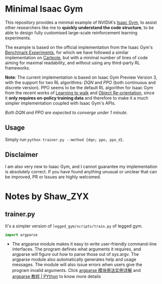 # Minimal Isaac Gym
This repository provides a minimal example of NVIDIA's [Isaac Gym](https://developer.nvidia.com/isaac-gym), to assist other researchers like me to **quickly understand the code structure**, to be able to design fully customised large-scale reinforcement learning experiments.

The example is based on the official implementation from the Isaac Gym's [Benchmark Experiments](https://github.com/NVIDIA-Omniverse/IsaacGymEnvs), for which we have followed a similar implementation on [Cartpole](https://github.com/NVIDIA-Omniverse/IsaacGymEnvs/blob/main/isaacgymenvs/tasks/cartpole.py), but with a minimal number of lines of code aiming for maximal readability, and without using any third-party RL frameworks. 

**Note**: The current implementation is based on Isaac Gym Preview Version 3, with the support for two RL algorithms: *DQN* and *PPO* (both continuous and discrete version). PPO seems to be the default RL algorithm for Isaac Gym from the recent works of [Learning to walk](https://arxiv.org/abs/2109.11978) and [Object Re-orientation](https://arxiv.org/abs/2111.03043), since it **only requires on-policy training data** and therefore to make it a much simpler implementation coupled with Isaac Gym's APIs. 

*Both DQN and PPO are expected to converge under 1 minute.*

## Usage
Simply run `python trainer.py --method {dqn; ppo, ppo_d}`.

## Disclaimer
I am also very new to Isaac Gym, and I cannot guarantee my implementation is absolutely correct. If you have found anything unusual or unclear that can be improved, PR or Issues are highly welcomed.

# Notes by Shaw_ZYX

## trainer.py

It's a simpler version of `legged_gym/scripts/train.py` of legged gym.

``` python
import argparse
```

* The argparse module makes it easy to write user-friendly command-line interfaces. The program defines what arguments 
it requires, and argparse will figure out how to parse those out of sys.argv. The argparse module also automatically 
generates help and usage messages. The module will also issue errors when users give the program invalid arguments.
Click [argparse 模块用法实例详解](https://zhuanlan.zhihu.com/p/56922793) and [argparse 教程 | PYthon](https://docs.python.org/zh-cn/3/howto/argparse.html) to know more details





